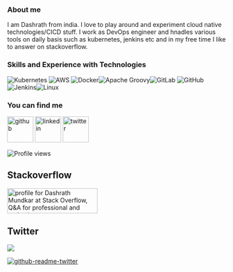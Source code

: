### About me
I am Dashrath from india. I love to play around and experiment cloud native technologies/CICD stuff. I work as DevOps engineer and hnadles various tools on daily basis such as kubernetes, jenkins etc and in my free time I like to answer on stackoverflow. 

### Skills and Experience with Technologies
![Kubernetes](https://img.shields.io/badge/kubernetes-%23326ce5.svg?style=for-the-badge&logo=kubernetes&logoColor=white) ![AWS](https://img.shields.io/badge/AWS-%23FF9900.svg?style=for-the-badge&logo=amazon-aws&logoColor=white) ![Docker](https://img.shields.io/badge/docker-%230db7ed.svg?style=for-the-badge&logo=docker&logoColor=white)![Apache Groovy](https://img.shields.io/badge/Apache%20Groovy-4298B8.svg?style=for-the-badge&logo=Apache+Groovy&logoColor=white)![GitLab](https://img.shields.io/badge/gitlab-%23181717.svg?style=for-the-badge&logo=gitlab&logoColor=white) ![GitHub](https://img.shields.io/badge/github-%23121011.svg?style=for-the-badge&logo=github&logoColor=white)![Jenkins](https://img.shields.io/badge/jenkins-%232C5263.svg?style=for-the-badge&logo=jenkins&logoColor=white)![Linux](https://img.shields.io/badge/Linux-FCC624?style=for-the-badge&logo=linux&logoColor=black)



### You can find me
[<img src='https://cdn.jsdelivr.net/npm/simple-icons@3.0.1/icons/github.svg' alt='github' height='60'>](https://github.com/DashrathMundkar)  [<img src='https://cdn.jsdelivr.net/npm/simple-icons@3.0.1/icons/linkedin.svg' alt='linkedin' height='60'>](https://www.linkedin.com/in/dashrathmundkar/)  [<img src='https://cdn.jsdelivr.net/npm/simple-icons@3.0.1/icons/twitter.svg' alt='twitter' height='60'>](https://twitter.com/dash_mundkar18)  

![Profile views](https://gpvc.arturio.dev/DashrathMundkar)  

## Stackoverflow

<a href="https://stackoverflow.com/users/8053714/dashrath-mundkar"><img src="https://stackoverflow.com/users/flair/8053714.png" width="208" height="58" alt="profile for Dashrath Mundkar at Stack Overflow, Q&amp;A for professional and enthusiast programmers" title="profile for Dashrath Mundkar at Stack Overflow, Q&amp;A for professional and enthusiast programmers"></a>


## Twitter

[<img src="https://img.shields.io/badge/-Follow-blue?style=for-the-badge&logo=twitter&logoColor=white"/>](https://twitter.com/dash_mundkar18)

[![github-readme-twitter](https://github-readme-twitter.gazf.vercel.app/api?id=dash_mundkar18&layout=wide)](https://github.com/gazf/github-readme-twitter)
